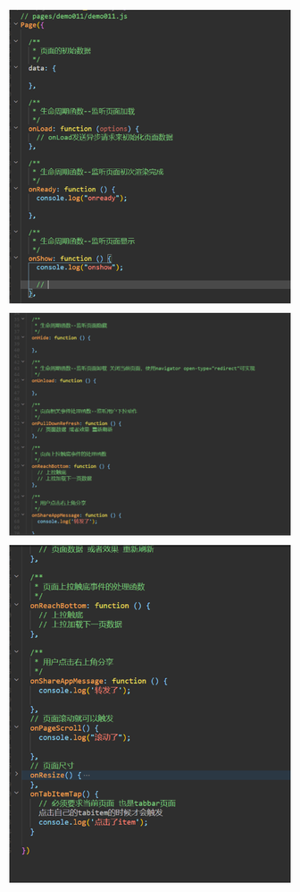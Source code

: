 ![testMe](../Img/wxlifeCycle.png)

![testMe](../Img/wxlifeCycle2.png)

![testMe](../Img/wxlifeCycle3.png)